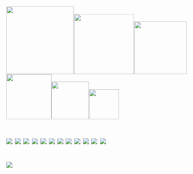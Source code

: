 
<h1><img src="https://user-images.githubusercontent.com/76584961/216099537-e1b5f736-96a4-4dee-94f3-5f040a105cfa.gif" style="height: 180px"/><img src="https://user-images.githubusercontent.com/76584961/216099537-e1b5f736-96a4-4dee-94f3-5f040a105cfa.gif" style="height: 160px"/><img src="https://user-images.githubusercontent.com/76584961/216099537-e1b5f736-96a4-4dee-94f3-5f040a105cfa.gif" style="height: 140px"/><img src="https://user-images.githubusercontent.com/76584961/216099537-e1b5f736-96a4-4dee-94f3-5f040a105cfa.gif" style="height: 120px"/><img src="https://user-images.githubusercontent.com/76584961/216099537-e1b5f736-96a4-4dee-94f3-5f040a105cfa.gif" style="height: 100px"/><img src="https://user-images.githubusercontent.com/76584961/216099537-e1b5f736-96a4-4dee-94f3-5f040a105cfa.gif" style="height: 80px"/></h1>

<h1><img src=https://user-images.githubusercontent.com/112850163/220840884-2f2aad2c-b026-4d24-abfa-1be936534b49.gif>
<img src=https://user-images.githubusercontent.com/112850163/220840884-2f2aad2c-b026-4d24-abfa-1be936534b49.gif>
<img src=https://user-images.githubusercontent.com/112850163/220840884-2f2aad2c-b026-4d24-abfa-1be936534b49.gif>
<img src=https://user-images.githubusercontent.com/112850163/220840884-2f2aad2c-b026-4d24-abfa-1be936534b49.gif>
<img src=https://user-images.githubusercontent.com/112850163/220840884-2f2aad2c-b026-4d24-abfa-1be936534b49.gif>
<img src=https://user-images.githubusercontent.com/112850163/220840884-2f2aad2c-b026-4d24-abfa-1be936534b49.gif>
<img src=https://user-images.githubusercontent.com/112850163/220840884-2f2aad2c-b026-4d24-abfa-1be936534b49.gif>
<img src=https://user-images.githubusercontent.com/112850163/220840884-2f2aad2c-b026-4d24-abfa-1be936534b49.gif>
<img src=https://user-images.githubusercontent.com/112850163/220840884-2f2aad2c-b026-4d24-abfa-1be936534b49.gif>
<img src=https://user-images.githubusercontent.com/112850163/220840884-2f2aad2c-b026-4d24-abfa-1be936534b49.gif>
<img src=https://user-images.githubusercontent.com/112850163/220840884-2f2aad2c-b026-4d24-abfa-1be936534b49.gif>
<img src=https://user-images.githubusercontent.com/112850163/220840884-2f2aad2c-b026-4d24-abfa-1be936534b49.gif>
</h1>

<h1><img src =https://user-images.githubusercontent.com/112850163/220842845-b6b8fb73-1955-4e23-b58d-35e3b8578217.gif ></h1>


<!--
**Undong00/Undong00** is a ✨ _special_ ✨ repository because its `README.md` (this file) appears on your GitHub profile.

Here are some ideas to get you started:

- 🔭 I’m currently working on ...
- 🌱 I’m currently learning ...
- 👯 I’m looking to collaborate on ...
- 🤔 I’m looking for help with ...
- 💬 Ask me about ...
- 📫 How to reach me: ...
- 😄 Pronouns: ...
- ⚡ Fun fact: ...
-->
